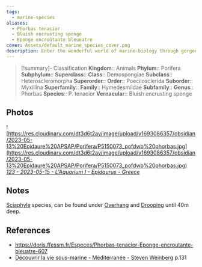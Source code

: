 ```yaml
---
tags:
  - marine-species
aliases:
  - Phorbas tenacior
  - Bluish encrusting sponge
  - Eponge encroûtante bleueatre
cover: Assets/default_marine_species_cover.png
description: Enter the wonderful world of marine-biology through gorgeous underwater pictures of marine animals. Porifera are what we're commonly calling sponges. They're animals, right!
---
```

> [!summary]- Classification
**Kingdom**:: Animals
**Phylum**:: Porifera
**Subphylum**::
**Superclass**::
**Class**:: Demospongiae
**Subclass**:: Heteroscleromorpha
**Superorder**::
**Order**:: Poecilosclerida
**Suborder**:: Myxillina
**Superfamily**::
**Family**:: Hymedesmiidae
**Subfamily**::
**Genus**:: Phorbas
**Species**:: P. tenacior
**Vernacular**:: Bluish encrusting sponge

## Photos
![https://res.cloudinary.com/dt3d6t2ay/image/upload/v1693086357/obsidian/2023-05-13%20Epidaure%20APSAP/Porifera/P5150073_pofdwb%20phorbas.jpg](https://res.cloudinary.com/dt3d6t2ay/image/upload/v1693086357/obsidian/2023-05-13%20Epidaure%20APSAP/Porifera/P5150073_pofdwb%20phorbas.jpg)
*[123 - 2023-05-15 - L'Aquarium I - Epidaurus - Greece](123%20-%202023-05-15%20-%20L'Aquarium%20I%20-%20Epidaurus%20-%20Greece.md)*

## Notes
[Sciaphyle](Sciaphyle.md) species, can be found under [Overhang](Overhang.md) and [Drooping](Drooping.md) until 40m deep. 

## References
- https://doris.ffessm.fr/Especes/Phorbas-tenacior-Eponge-encroutante-bleuatre-607
- [Découvrir la vie sous-marine - Méditerranée - Steven Weinberg](Découvrir%20la%20vie%20sous-marine%20-%20Méditerranée%20-%20Steven%20Weinberg.md) p.131